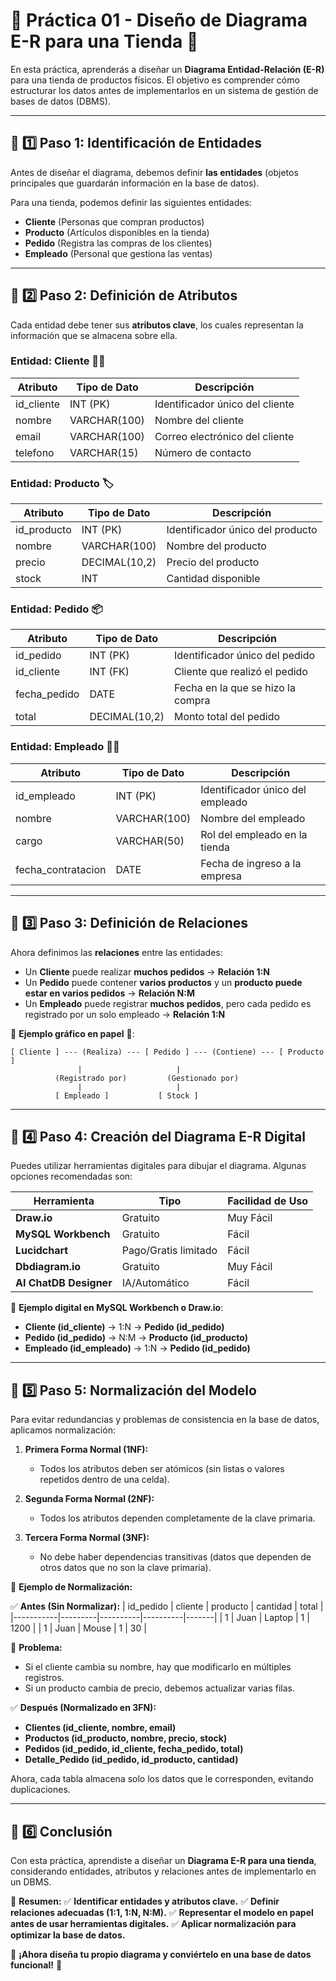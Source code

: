# 📌 Práctica 01 - Diseño de Diagrama E-R para una Tienda 🏪

En esta práctica, aprenderás a diseñar un **Diagrama Entidad-Relación (E-R)** para una tienda de productos físicos. El objetivo es comprender cómo estructurar los datos antes de implementarlos en un sistema de gestión de bases de datos (DBMS).

---

## **📌 1️⃣ Paso 1: Identificación de Entidades**

Antes de diseñar el diagrama, debemos definir **las entidades** (objetos principales que guardarán información en la base de datos).

Para una tienda, podemos definir las siguientes entidades:

- **Cliente** (Personas que compran productos)
- **Producto** (Artículos disponibles en la tienda)
- **Pedido** (Registra las compras de los clientes)
- **Empleado** (Personal que gestiona las ventas)

---

## **📌 2️⃣ Paso 2: Definición de Atributos**

Cada entidad debe tener sus **atributos clave**, los cuales representan la información que se almacena sobre ella.

### **Entidad: Cliente** 🧑‍💼
| Atributo       | Tipo de Dato    | Descripción                  |
|---------------|---------------|------------------------------|
| id_cliente    | INT (PK)      | Identificador único del cliente |
| nombre        | VARCHAR(100)  | Nombre del cliente          |
| email         | VARCHAR(100)  | Correo electrónico del cliente |
| telefono      | VARCHAR(15)   | Número de contacto         |

### **Entidad: Producto** 🏷️
| Atributo       | Tipo de Dato    | Descripción                  |
|---------------|---------------|------------------------------|
| id_producto   | INT (PK)      | Identificador único del producto |
| nombre        | VARCHAR(100)  | Nombre del producto         |
| precio        | DECIMAL(10,2) | Precio del producto        |
| stock        | INT           | Cantidad disponible        |

### **Entidad: Pedido** 📦
| Atributo       | Tipo de Dato    | Descripción                  |
|---------------|---------------|------------------------------|
| id_pedido     | INT (PK)      | Identificador único del pedido |
| id_cliente    | INT (FK)      | Cliente que realizó el pedido |
| fecha_pedido  | DATE          | Fecha en la que se hizo la compra |
| total         | DECIMAL(10,2) | Monto total del pedido      |

### **Entidad: Empleado** 👨‍💻
| Atributo       | Tipo de Dato    | Descripción                  |
|---------------|---------------|------------------------------|
| id_empleado   | INT (PK)      | Identificador único del empleado |
| nombre        | VARCHAR(100)  | Nombre del empleado         |
| cargo         | VARCHAR(50)   | Rol del empleado en la tienda |
| fecha_contratacion | DATE     | Fecha de ingreso a la empresa |

---

## **📌 3️⃣ Paso 3: Definición de Relaciones**

Ahora definimos las **relaciones** entre las entidades:

- Un **Cliente** puede realizar **muchos pedidos** → **Relación 1:N**
- Un **Pedido** puede contener **varios productos** y un **producto puede estar en varios pedidos** → **Relación N:M**
- Un **Empleado** puede registrar **muchos pedidos**, pero cada pedido es registrado por un solo empleado → **Relación 1:N**

📌 **Ejemplo gráfico en papel** 📝:
```
[ Cliente ] --- (Realiza) --- [ Pedido ] --- (Contiene) --- [ Producto ]
               |                     |
          (Registrado por)         (Gestionado por)
               |                     |
          [ Empleado ]           [ Stock ]
```

---

## **📌 4️⃣ Paso 4: Creación del Diagrama E-R Digital**

Puedes utilizar herramientas digitales para dibujar el diagrama. Algunas opciones recomendadas son:

| Herramienta | Tipo | Facilidad de Uso |
|------------|------|-----------------|
| **Draw.io** | Gratuito | Muy Fácil |
| **MySQL Workbench** | Gratuito | Fácil |
| **Lucidchart** | Pago/Gratis limitado | Fácil |
| **Dbdiagram.io** | Gratuito | Muy Fácil |
| **AI ChatDB Designer** | IA/Automático | Fácil |

📌 **Ejemplo digital en MySQL Workbench o Draw.io**:

- **Cliente (id_cliente)** → 1:N → **Pedido (id_pedido)**
- **Pedido (id_pedido)** → N:M → **Producto (id_producto)**
- **Empleado (id_empleado)** → 1:N → **Pedido (id_pedido)**

---

## **📌 5️⃣ Paso 5: Normalización del Modelo**

Para evitar redundancias y problemas de consistencia en la base de datos, aplicamos normalización:

1. **Primera Forma Normal (1NF):**
   - Todos los atributos deben ser atómicos (sin listas o valores repetidos dentro de una celda).

2. **Segunda Forma Normal (2NF):**
   - Todos los atributos dependen completamente de la clave primaria.

3. **Tercera Forma Normal (3NF):**
   - No debe haber dependencias transitivas (datos que dependen de otros datos que no son la clave primaria).

📌 **Ejemplo de Normalización:**

✅ **Antes (Sin Normalizar):**
| id_pedido | cliente | producto | cantidad | total |
|-----------|---------|----------|----------|-------|
| 1         | Juan    | Laptop   | 1        | 1200  |
| 1         | Juan    | Mouse    | 1        | 30    |

🔴 **Problema:**
- Si el cliente cambia su nombre, hay que modificarlo en múltiples registros.
- Si un producto cambia de precio, debemos actualizar varias filas.

✅ **Después (Normalizado en 3FN):**
- **Clientes (id_cliente, nombre, email)**
- **Productos (id_producto, nombre, precio, stock)**
- **Pedidos (id_pedido, id_cliente, fecha_pedido, total)**
- **Detalle_Pedido (id_pedido, id_producto, cantidad)**

Ahora, cada tabla almacena solo los datos que le corresponden, evitando duplicaciones.

---

## **📌 6️⃣ Conclusión**

Con esta práctica, aprendiste a diseñar un **Diagrama E-R para una tienda**, considerando entidades, atributos y relaciones antes de implementarlo en un DBMS.

🎯 **Resumen:**
✅ **Identificar entidades y atributos clave.**
✅ **Definir relaciones adecuadas (1:1, 1:N, N:M).**
✅ **Representar el modelo en papel antes de usar herramientas digitales.**
✅ **Aplicar normalización para optimizar la base de datos.**

🚀 **¡Ahora diseña tu propio diagrama y conviértelo en una base de datos funcional!** 🎯

